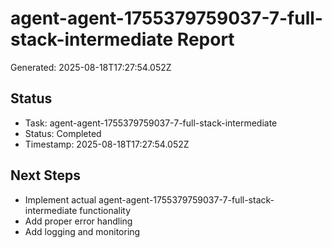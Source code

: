 # agent-agent-1755379759037-7-full-stack-intermediate Report

Generated: 2025-08-18T17:27:54.052Z

## Status
- Task: agent-agent-1755379759037-7-full-stack-intermediate
- Status: Completed
- Timestamp: 2025-08-18T17:27:54.052Z

## Next Steps
- Implement actual agent-agent-1755379759037-7-full-stack-intermediate functionality
- Add proper error handling
- Add logging and monitoring
